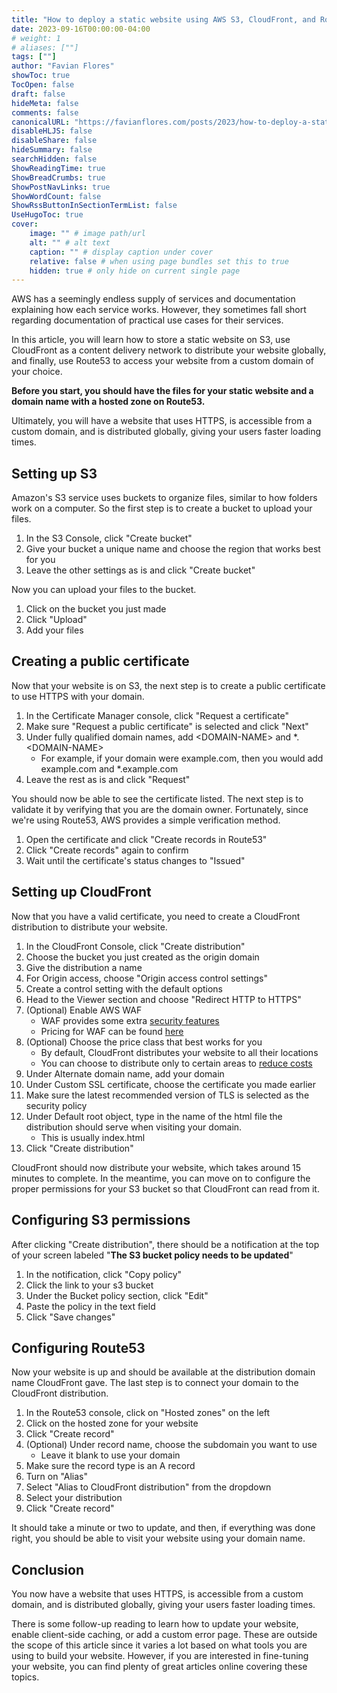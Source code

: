 ```yaml
---
title: "How to deploy a static website using AWS S3, CloudFront, and Route53"
date: 2023-09-16T00:00:00-04:00
# weight: 1
# aliases: [""]
tags: [""]
author: "Favian Flores"
showToc: true
TocOpen: false
draft: false
hideMeta: false
comments: false
canonicalURL: "https://favianflores.com/posts/2023/how-to-deploy-a-static-website-using-cloudfront-route53-s3-and-certificate-manager/"
disableHLJS: false
disableShare: false
hideSummary: false
searchHidden: false
ShowReadingTime: true
ShowBreadCrumbs: true
ShowPostNavLinks: true
ShowWordCount: false
ShowRssButtonInSectionTermList: false
UseHugoToc: true
cover:
    image: "" # image path/url
    alt: "" # alt text
    caption: "" # display caption under cover
    relative: false # when using page bundles set this to true
    hidden: true # only hide on current single page
---
```


AWS has a seemingly endless supply of services and documentation explaining how each service works. However, they sometimes fall short regarding documentation of practical use cases for their services.

In this article, you will learn how to store a static website on S3, use CloudFront as a content delivery network to distribute your website globally, and finally, use Route53 to access your website from a custom domain of your choice.

**Before you start, you should have the files for your static website and a domain name with a hosted zone on Route53.**

Ultimately, you will have a website that uses HTTPS, is accessible from a custom domain, and is distributed globally, giving your users faster loading times.

## Setting up S3

Amazon's S3 service uses buckets to organize files, similar to how folders work on a computer. So the first step is to create a bucket to upload your files.

1. In the S3 Console, click "Create bucket"
2. Give your bucket a unique name and choose the region that works best for you
3. Leave the other settings as is and click "Create bucket"

Now you can upload your files to the bucket.

1. Click on the bucket you just made
2. Click "Upload"
3. Add your files

## Creating a public certificate

Now that your website is on S3, the next step is to create a public certificate to use HTTPS with your domain.

1. In the Certificate Manager console, click "Request a certificate"
2. Make sure "Request a public certificate" is selected and click "Next"
3. Under fully qualified domain names, add \<DOMAIN-NAME\> and \*.\<DOMAIN-NAME\>
    - For example, if your domain were example.com, then you would add example.com and \*.example.com
4. Leave the rest as is and click "Request"

You should now be able to see the certificate listed. The next step is to validate it by verifying that you are the domain owner. Fortunately, since we're using Route53, AWS provides a simple verification method.

1. Open the certificate and click "Create records in Route53"
2. Click "Create records" again to confirm
3. Wait until the certificate's status changes to "Issued"

## Setting up CloudFront

Now that you have a valid certificate, you need to create a CloudFront distribution to distribute your website.

1. In the CloudFront Console, click "Create distribution"
2. Choose the bucket you just created as the origin domain
3. Give the distribution a name
4. For Origin access, choose "Origin access control settings"
5. Create a control setting with the default options
6. Head to the Viewer section and choose "Redirect HTTP to HTTPS"
7. (Optional) Enable AWS WAF
    - WAF provides some extra [security features](https://aws.amazon.com/waf/features/)
    - Pricing for WAF can be found [here](https://aws.amazon.com/waf/pricing/)
8. (Optional) Choose the price class that best works for you
    - By default, CloudFront distributes your website to all their locations
    - You can choose to distribute only to certain areas to [reduce costs](https://aws.amazon.com/cloudfront/pricing/)
9. Under Alternate domain name, add your domain
10. Under Custom SSL certificate, choose the certificate you made earlier
11. Make sure the latest recommended version of TLS is selected as the security policy
12. Under Default root object, type in the name of the html file the distribution should serve when visiting your domain.
    - This is usually index.html
1. Click "Create distribution"

CloudFront should now distribute your website, which takes around 15 minutes to complete. In the meantime, you can move on to configure the proper permissions for your S3 bucket so that CloudFront can read from it.

## Configuring S3 permissions

After clicking "Create distribution", there should be a notification at the top of your screen labeled "**The S3 bucket policy needs to be updated**"

1. In the notification, click "Copy policy"
2. Click the link to your s3 bucket
3. Under the Bucket policy section, click "Edit"
4. Paste the policy in the text field
5. Click "Save changes"

## Configuring Route53

Now your website is up and should be available at the distribution domain name CloudFront gave. The last step is to connect your domain to the CloudFront distribution.

1. In the Route53 console, click on "Hosted zones" on the left
2. Click on the hosted zone for your website
3. Click "Create record"
4. (Optional) Under record name, choose the subdomain you want to use
    - Leave it blank to use your domain
5. Make sure the record type is an A record
6. Turn on "Alias"
7. Select "Alias to CloudFront distribution" from the dropdown
8. Select your distribution
9. Click "Create record"

It should take a minute or two to update, and then, if everything was done right, you should be able to visit your website using your domain name.

## Conclusion

You now have a website that uses HTTPS, is accessible from a custom domain, and is distributed globally, giving your users faster loading times.

There is some follow-up reading to learn how to update your website, enable client-side caching, or add a custom error page. These are outside the scope of this article since it varies a lot based on what tools you are using to build your website. However, if you are interested in fine-tuning your website, you can find plenty of great articles online covering these topics.